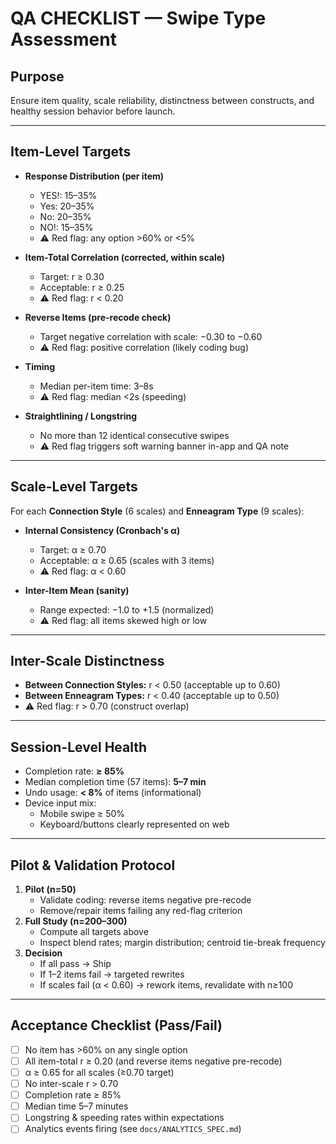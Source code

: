 # QA CHECKLIST — Swipe Type Assessment

## Purpose
Ensure item quality, scale reliability, distinctness between constructs, and healthy session behavior before launch.

---

## Item-Level Targets
- **Response Distribution (per item)**
  - YES!: 15–35%
  - Yes: 20–35%
  - No:  20–35%
  - NO!: 15–35%
  - ⚠️ Red flag: any option >60% or <5%

- **Item-Total Correlation (corrected, within scale)**
  - Target: r ≥ 0.30
  - Acceptable: r ≥ 0.25
  - ⚠️ Red flag: r < 0.20

- **Reverse Items (pre-recode check)**
  - Target negative correlation with scale: −0.30 to −0.60
  - ⚠️ Red flag: positive correlation (likely coding bug)

- **Timing**
  - Median per-item time: 3–8s
  - ⚠️ Red flag: median <2s (speeding)

- **Straightlining / Longstring**
  - No more than 12 identical consecutive swipes
  - ⚠️ Red flag triggers soft warning banner in-app and QA note

---

## Scale-Level Targets
For each **Connection Style** (6 scales) and **Enneagram Type** (9 scales):

- **Internal Consistency (Cronbach's α)**
  - Target: α ≥ 0.70
  - Acceptable: α ≥ 0.65 (scales with 3 items)
  - ⚠️ Red flag: α < 0.60

- **Inter-Item Mean (sanity)**
  - Range expected: −1.0 to +1.5 (normalized)
  - ⚠️ Red flag: all items skewed high or low

---

## Inter-Scale Distinctness
- **Between Connection Styles:** r < 0.50 (acceptable up to 0.60)
- **Between Enneagram Types:** r < 0.40 (acceptable up to 0.50)
- ⚠️ Red flag: r > 0.70 (construct overlap)

---

## Session-Level Health
- Completion rate: **≥ 85%**
- Median completion time (57 items): **5–7 min**
- Undo usage: **< 8%** of items (informational)
- Device input mix:
  - Mobile swipe ≥ 50%
  - Keyboard/buttons clearly represented on web

---

## Pilot & Validation Protocol
1. **Pilot (n=50)**
   - Validate coding: reverse items negative pre-recode
   - Remove/repair items failing any red-flag criterion
2. **Full Study (n=200–300)**
   - Compute all targets above
   - Inspect blend rates; margin distribution; centroid tie-break frequency
3. **Decision**
   - If all pass → Ship
   - If 1–2 items fail → targeted rewrites
   - If scales fail (α < 0.60) → rework items, revalidate with n≥100

---

## Acceptance Checklist (Pass/Fail)
- [ ] No item has >60% on any single option
- [ ] All item-total r ≥ 0.20 (and reverse items negative pre-recode)
- [ ] α ≥ 0.65 for all scales (≥0.70 target)
- [ ] No inter-scale r > 0.70
- [ ] Completion rate ≥ 85%
- [ ] Median time 5–7 minutes
- [ ] Longstring & speeding rates within expectations
- [ ] Analytics events firing (see `docs/ANALYTICS_SPEC.md`)
